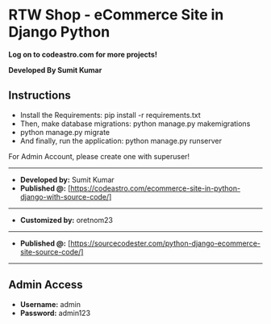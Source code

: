 # **RTW Shop - eCommerce Site in Django Python**


**Log on to codeastro.com for more projects!**

**Developed By Sumit Kumar**

## **Instructions**
- Install the Requirements: pip install -r requirements.txt
- Then, make database migrations: python manage.py makemigrations
- python manage.py migrate
- And finally, run the application: python manage.py runserver

For Admin Account, please create one with superuser!

------------------------------------------------------------
- **Developed by:** Sumit Kumar
- **Published @:** [https://codeastro.com/ecommerce-site-in-python-django-with-source-code/]
------------------------------------------------------------
- **Customized by:** oretnom23
------------------------------------------------------------
- **Published @:** [https://sourcecodester.com/python-django-ecommerce-site-source-code/]

------------------------------------------------------------
## Admin Access
- **Username:** admin
- **Password:** admin123